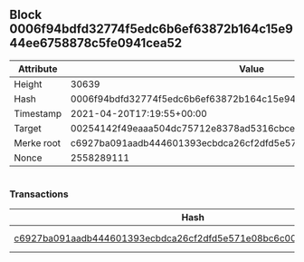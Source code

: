 ## Block 0006f94bdfd32774f5edc6b6ef63872b164c15e944ee6758878c5fe0941cea52

Attribute | Value
--- | ---
Height | 30639
Hash | 0006f94bdfd32774f5edc6b6ef63872b164c15e944ee6758878c5fe0941cea52
Timestamp | 2021-04-20T17:19:55+00:00
Target | 00254142f49eaaa504dc75712e8378ad5316cbcead634704b3734b6271167cc4
Merke root | c6927ba091aadb444601393ecbdca26cf2dfd5e571e08bc6c0017b20e4298729
Nonce | 2558289111

```

```

### Transactions

Hash | Amount
--- | ---
[c6927ba091aadb444601393ecbdca26cf2dfd5e571e08bc6c0017b20e4298729](c6927ba091aadb444601393ecbdca26cf2dfd5e571e08bc6c0017b20e4298729.md) | 10.00000000 SKEPTI 
